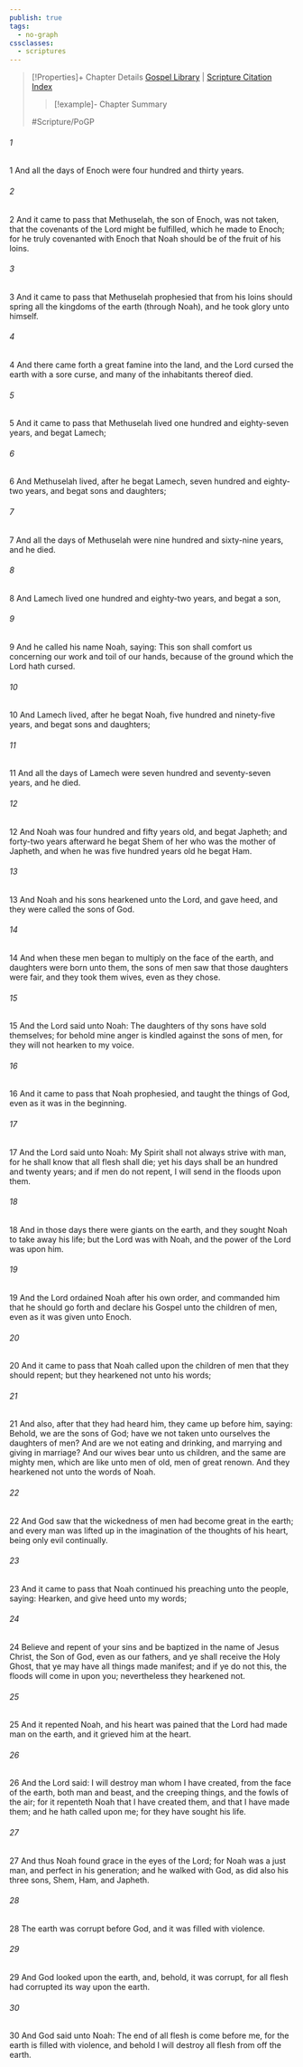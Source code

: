 ```yaml
---
publish: true
tags:
  - no-graph
cssclasses:
  - scriptures
---
```

>[!Properties]+ Chapter Details
>[Gospel Library](https://churchofjesuschrist.org/study/scriptures/pgp/moses/8?lang=eng)    |    [Scripture Citation Index](https://scriptures.byu.edu/#19108::c19108)
>>[!example]- Chapter Summary
>> 
> 
>
>#Scripture/PoGP
###### 1
1 And all the days of Enoch were four hundred and thirty years.
###### 2
2 And it came to pass that Methuselah, the son of Enoch, was not taken, that the covenants of the Lord might be fulfilled, which he made to Enoch; for he truly covenanted with Enoch that Noah should be of the fruit of his loins.
###### 3
3 And it came to pass that Methuselah prophesied that from his loins should spring all the kingdoms of the earth (through Noah), and he took glory unto himself.
###### 4
4 And there came forth a great famine into the land, and the Lord cursed the earth with a sore curse, and many of the inhabitants thereof died.
###### 5
5 And it came to pass that Methuselah lived one hundred and eighty-seven years, and begat Lamech;
###### 6
6 And Methuselah lived, after he begat Lamech, seven hundred and eighty-two years, and begat sons and daughters;
###### 7
7 And all the days of Methuselah were nine hundred and sixty-nine years, and he died.
###### 8
8 And Lamech lived one hundred and eighty-two years, and begat a son,
###### 9
9 And he called his name Noah, saying: This son shall comfort us concerning our work and toil of our hands, because of the ground which the Lord hath cursed.
###### 10
10 And Lamech lived, after he begat Noah, five hundred and ninety-five years, and begat sons and daughters;
###### 11
11 And all the days of Lamech were seven hundred and seventy-seven years, and he died.
###### 12
12 And Noah was four hundred and fifty years old, and begat Japheth; and forty-two years afterward he begat Shem of her who was the mother of Japheth, and when he was five hundred years old he begat Ham.
###### 13
13 And Noah and his sons hearkened unto the Lord, and gave heed, and they were called the sons of God.
###### 14
14 And when these men began to multiply on the face of the earth, and daughters were born unto them, the sons of men saw that those daughters were fair, and they took them wives, even as they chose.
###### 15
15 And the Lord said unto Noah: The daughters of thy sons have sold themselves; for behold mine anger is kindled against the sons of men, for they will not hearken to my voice.
###### 16
16 And it came to pass that Noah prophesied, and taught the things of God, even as it was in the beginning.
###### 17
17 And the Lord said unto Noah: My Spirit shall not always strive with man, for he shall know that all flesh shall die; yet his days shall be an hundred and twenty years; and if men do not repent, I will send in the floods upon them.
###### 18
18 And in those days there were giants on the earth, and they sought Noah to take away his life; but the Lord was with Noah, and the power of the Lord was upon him.
###### 19
19 And the Lord ordained Noah after his own order, and commanded him that he should go forth and declare his Gospel unto the children of men, even as it was given unto Enoch.
###### 20
20 And it came to pass that Noah called upon the children of men that they should repent; but they hearkened not unto his words;
###### 21
21 And also, after that they had heard him, they came up before him, saying: Behold, we are the sons of God; have we not taken unto ourselves the daughters of men? And are we not eating and drinking, and marrying and giving in marriage? And our wives bear unto us children, and the same are mighty men, which are like unto men of old, men of great renown. And they hearkened not unto the words of Noah.
###### 22
22 And God saw that the wickedness of men had become great in the earth; and every man was lifted up in the imagination of the thoughts of his heart, being only evil continually.
###### 23
23 And it came to pass that Noah continued his preaching unto the people, saying: Hearken, and give heed unto my words;
###### 24
24 Believe and repent of your sins and be baptized in the name of Jesus Christ, the Son of God, even as our fathers, and ye shall receive the Holy Ghost, that ye may have all things made manifest; and if ye do not this, the floods will come in upon you; nevertheless they hearkened not.
###### 25
25 And it repented Noah, and his heart was pained that the Lord had made man on the earth, and it grieved him at the heart.
###### 26
26 And the Lord said: I will destroy man whom I have created, from the face of the earth, both man and beast, and the creeping things, and the fowls of the air; for it repenteth Noah that I have created them, and that I have made them; and he hath called upon me; for they have sought his life.
###### 27
27 And thus Noah found grace in the eyes of the Lord; for Noah was a just man, and perfect in his generation; and he walked with God, as did also his three sons, Shem, Ham, and Japheth.
###### 28
28 The earth was corrupt before God, and it was filled with violence.
###### 29
29 And God looked upon the earth, and, behold, it was corrupt, for all flesh had corrupted its way upon the earth.
###### 30
30 And God said unto Noah: The end of all flesh is come before me, for the earth is filled with violence, and behold I will destroy all flesh from off the earth.
